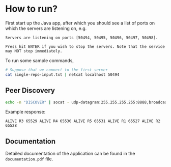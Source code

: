 # How to run?
First start up the Java app, after which you should see a list of ports on which the servers are listening on, e.g.
```
Servers are listening on ports [50494, 50495, 50496, 50497, 50498].

Press hit ENTER if you wish to stop the servers. Note that the service may NOT stop immediately.
```

To run some sample commands,
```bash
# Suppose that we connect to the first server
cat single-repo-input.txt | netcat localhost 50494
```

## Peer Discovery

```bash
echo -n "DISCOVER" | socat - udp-datagram:255.255.255.255:8888,broadcast
```

Example response:

```
ALIVE R3 65529 ALIVE R4 65530 ALIVE R5 65531 ALIVE R1 65527 ALIVE R2 65528
```

## Documentation
Detailed documentation of the application can be found in the `documentation.pdf` file.